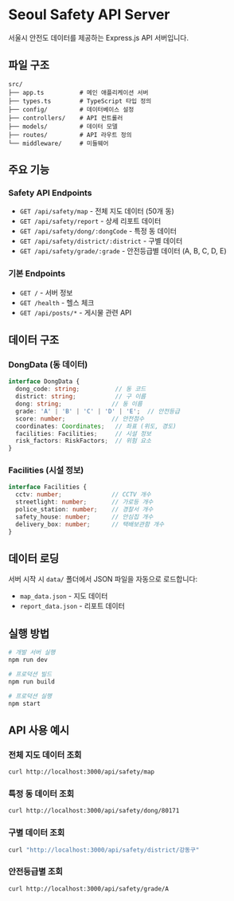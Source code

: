# Seoul Safety API Server

서울시 안전도 데이터를 제공하는 Express.js API 서버입니다.

## 파일 구조

```
src/
├── app.ts          # 메인 애플리케이션 서버
├── types.ts        # TypeScript 타입 정의
├── config/         # 데이터베이스 설정
├── controllers/    # API 컨트롤러
├── models/         # 데이터 모델
├── routes/         # API 라우트 정의
└── middleware/     # 미들웨어
```

## 주요 기능

### Safety API Endpoints

- `GET /api/safety/map` - 전체 지도 데이터 (50개 동)
- `GET /api/safety/report` - 상세 리포트 데이터
- `GET /api/safety/dong/:dongCode` - 특정 동 데이터
- `GET /api/safety/district/:district` - 구별 데이터 
- `GET /api/safety/grade/:grade` - 안전등급별 데이터 (A, B, C, D, E)

### 기본 Endpoints

- `GET /` - 서버 정보
- `GET /health` - 헬스 체크
- `GET /api/posts/*` - 게시물 관련 API

## 데이터 구조

### DongData (동 데이터)
```typescript
interface DongData {
  dong_code: string;          // 동 코드
  district: string;           // 구 이름
  dong: string;              // 동 이름
  grade: 'A' | 'B' | 'C' | 'D' | 'E';  // 안전등급
  score: number;             // 안전점수
  coordinates: Coordinates;   // 좌표 (위도, 경도)
  facilities: Facilities;     // 시설 정보
  risk_factors: RiskFactors;  // 위험 요소
}
```

### Facilities (시설 정보)
```typescript
interface Facilities {
  cctv: number;              // CCTV 개수
  streetlight: number;       // 가로등 개수  
  police_station: number;    // 경찰서 개수
  safety_house: number;      // 안심집 개수
  delivery_box: number;      // 택배보관함 개수
}
```

## 데이터 로딩

서버 시작 시 `data/` 폴더에서 JSON 파일을 자동으로 로드합니다:

- `map_data.json` - 지도 데이터
- `report_data.json` - 리포트 데이터

## 실행 방법

```bash
# 개발 서버 실행
npm run dev

# 프로덕션 빌드
npm run build

# 프로덕션 실행
npm start
```

## API 사용 예시

### 전체 지도 데이터 조회
```bash
curl http://localhost:3000/api/safety/map
```

### 특정 동 데이터 조회
```bash
curl http://localhost:3000/api/safety/dong/80171
```

### 구별 데이터 조회
```bash
curl "http://localhost:3000/api/safety/district/강동구"
```

### 안전등급별 조회
```bash
curl http://localhost:3000/api/safety/grade/A
```